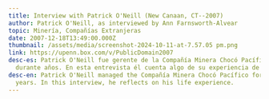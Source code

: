 ```yaml
---
title: Interview with Patrick O'Neill (New Canaan, CT--2007)
author: Patrick O'Neill, as interviewed by Ann Farnsworth-Alvear
topic: Minería, Compañías Extranjeras
date: 2007-12-18T13:49:00.000Z
thumbnail: /assets/media/screenshot-2024-10-11-at-7.57.05 pm.png
link: https://upenn.box.com/v/PublicDomain2007
desc-es: Patrick O'Neill fue gerente de la Compañía Minera Chocó Pacífico
  durante años. En esta entrevista él cuenta algo de su experiencia de vida.
desc-en: Patrick O'Neill managed the Compañía Minera Chocó Pacífico for many
  years. In this interview, he reflects on his life experience.
---
```

